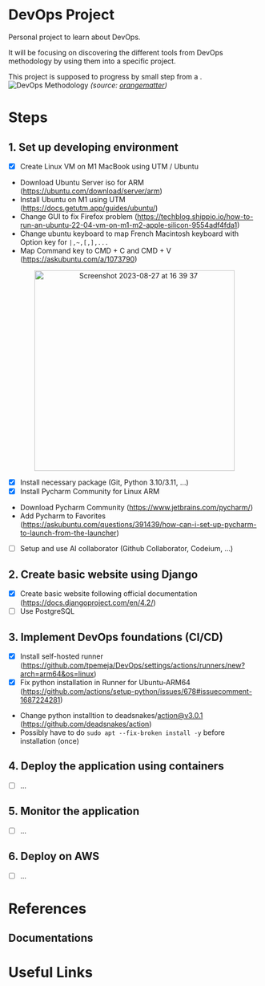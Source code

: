 # DevOps Project
Personal project to learn about DevOps.

It will be focusing on discovering the different tools from DevOps methodology by using them into a specific project.

This project is supposed to progress by small step from a .
![DevOps Methodology](https://github.com/tpemeja/devOps/assets/74564644/6f70a4fd-7ecd-4aac-ab42-45632a1728cf)
 _(source: [orangematter](https://orangematter.solarwinds.com/2022/03/21/what-is-devops/))_

# Steps
## 1. Set up developing environment

- [X] Create Linux VM on M1 MacBook using UTM / Ubuntu
 - Download Ubuntu Server iso for ARM (https://ubuntu.com/download/server/arm)
 - Install Ubuntu on M1 using UTM (https://docs.getutm.app/guides/ubuntu/)
 - Change GUI to fix Firefox problem (https://techblog.shippio.io/how-to-run-an-ubuntu-22-04-vm-on-m1-m2-apple-silicon-9554adf4fda1)
 - Change ubuntu keyboard to map French Macintosh keyboard with Option key for `|,~,[,],...`
 - Map Command key to CMD + C and CMD + V (https://askubuntu.com/a/1073790)
 <p align="center">
    <img width="400" alt="Screenshot 2023-08-27 at 16 39 37" src="https://github.com/tpemeja/devOps/assets/74564644/28e92d42-8670-4870-9bc5-fbf2cd851fd9">
 </p>

- [X] Install necessary package (Git, Python 3.10/3.11, ...)
- [X] Install Pycharm Community for Linux ARM
 - Download Pycharm Community (https://www.jetbrains.com/pycharm/)
 - Add Pycharm to Favorites (https://askubuntu.com/questions/391439/how-can-i-set-up-pycharm-to-launch-from-the-launcher)
- [ ] Setup and use AI collaborator (Github Collaborator, Codeium, ...)

## 2. Create basic website using Django

- [X] Create basic website following official documentation (https://docs.djangoproject.com/en/4.2/)
- [ ] Use PostgreSQL

## 3. Implement DevOps foundations (CI/CD)

- [X] Install self-hosted runner (https://github.com/tpemeja/DevOps/settings/actions/runners/new?arch=arm64&os=linux)
- [X] Fix python installation in Runner for Ubuntu-ARM64 (https://github.com/actions/setup-python/issues/678#issuecomment-1687224281)
 - Change python installtion to deadsnakes/action@v3.0.1 (https://github.com/deadsnakes/action)
 - Possibly have to do `sudo apt --fix-broken install -y` before installation (once)

## 4. Deploy the application using containers

- [ ] ...

## 5. Monitor the application

- [ ] ...

## 6. Deploy on AWS

- [ ] ...

# References
## Documentations

# Useful Links
